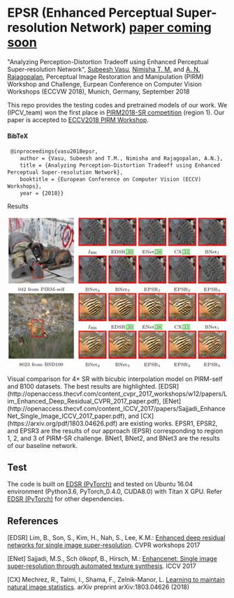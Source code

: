# EPSR (Enhanced Perceptual Super-resolution Network) [paper coming soon]()


"Analyzing Perception-Distortion Tradeoff using Enhanced Perceptual Super-resolution Network", [Subeesh Vasu](https://subeeshvasu.github.io), [Nimisha T. M.](https://nimiiit.github.io/) and [A. N. Rajagopalan](http://www.ee.iitm.ac.in/~raju/), Perceptual Image Restoration and Manipulation (PIRM) Workshop and Challenge, Eurpean Conference on Computer Vision Workshops (ECCVW 2018), Munich, Germany, September 2018


This repo provides the testing codes and pretrained models of our work. We (IPCV_team) won the first place in [PIRM2018-SR competition](https://www.pirm2018.org/PIRM-SR.html) (region 1). Our paper is accepted to [ECCV2018 PIRM Workshop](https://pirm2018.org/).

#### BibTeX
 
     @inproceedings{vasu2018epsr,
        author = {Vasu, Subeesh and T.M., Nimisha and Rajagopalan, A.N.},
        title = {Analyzing Perception-Distortion Tradeoff using Enhanced Perceptual Super-resolution Network},
        booktitle = {European Conference on Computer Vision (ECCV) Workshops},
        year = {2018}}
Results     
<p align="center">
<img src="results/example_results.png">
</p>
Visual comparison for 4× SR with bicubic interpolation model on PIRM-self and B100 datasets. The best results are highlighted. [EDSR] (http://openaccess.thecvf.com/content_cvpr_2017_workshops/w12/papers/Lim_Enhanced_Deep_Residual_CVPR_2017_paper.pdf), [ENet] (http://openaccess.thecvf.com/content_ICCV_2017/papers/Sajjadi_EnhanceNet_Single_Image_ICCV_2017_paper.pdf), and [CX] (https://arxiv.org/pdf/1803.04626.pdf) are existing works. EPSR1, EPSR2, and EPSR3 are the results of our approach (EPSR) corresponding to region 1, 2, and 3 of PIRM-SR challenge. BNet1, BNet2, and BNet3 are the results of our baseline network.

## Test
The code is built on [EDSR (PyTorch)](https://github.com/thstkdgus35/EDSR-PyTorch) and tested on Ubuntu 16.04 environment (Python3.6, PyTorch_0.4.0, CUDA8.0) with Titan X GPU. Refer [EDSR (PyTorch)](https://github.com/thstkdgus35/EDSR-PyTorch) for other dependencies.


## References
[EDSR] Lim, B., Son, S., Kim, H., Nah, S., Lee, K.M.: [Enhanced deep residual networks for single image super-resolution](http://openaccess.thecvf.com/content_cvpr_2017_workshops/w12/papers/Lim_Enhanced_Deep_Residual_CVPR_2017_paper.pdf). CVPR workshops 2017

[ENet] Sajjadi, M.S., Sch ̈olkopf, B., Hirsch, M.: [Enhancenet: Single image super-resolution through automated texture synthesis](http://openaccess.thecvf.com/content_ICCV_2017/papers/Sajjadi_EnhanceNet_Single_Image_ICCV_2017_paper.pdf). ICCV 2017

[CX] Mechrez, R., Talmi, I., Shama, F., Zelnik-Manor, L. [Learning to maintain natural image statistics](https://arxiv.org/pdf/1803.04626.pdf). arXiv preprint arXiv:1803.04626 (2018)


